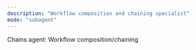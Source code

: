 ```yaml
---
description: "Workflow composition and chaining specialist"
mode: "subagent"
---
```


Chains agent: Workflow composition/chaining